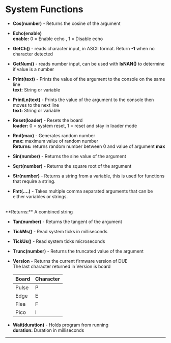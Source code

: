 # System Functions
- **Cos(number)** - Returns the cosine of the argument        
        
- **Echo(enable)**  <br>
**enable:** 0 = Enable echo , 1 = Disable echo

- **GetCh()** - reads character input, in ASCII format. Return **-1** when no character detected  <br>

- **GetNum()** - reads number input, can be used with **IsNAN()** to determine if value is a number  <br>

- **Print(text)**  - Prints the value of the argument to the console on the same line <br>
**text:** String or variable

- **PrintLn(text)**  - Prints the value of the argument to the console then moves to the next line <br>
**text:** String or variable

- **Reset(loader)** - Resets the board <br>
**loader:** 0 = system reset,  1 = reset and stay in loader mode

- **Rnd(max)** - Generates random number <br>
**max:** maximum value of random number <br>
**Returns:** returns random number between 0 and value of argument **max**

- **Sin(number)** - Returns the sine value of the argument

- **Sqrt(number)** - Returns the square root of the argument

- **Str(number)** - Returns a string from a variable, this is used for functions that require a string.

- **Fmt(....)** - Takes multiple comma separated arguments that can be either variables or strings.
<br>
  **Returns:** A combined string

- **Tan(number)** - Returns the tangent of the argument <br>

- **TickMs()** - Read system ticks in milliseconds  <br>

- **TickUs()** - Read system ticks microseconds  <br>

- **Trunc(number)** - Returns the truncated value of the argument <br>

- **Version**  - Returns the current firmware version of DUE <br>
The last character returned in Version is board <br> 

  | Board       | Character |
  | :---        |:---       |
  |    Pulse    |     P     |
  |    Edge     |     E     |
  |    Flea     |     F     |
  |    Pico     |     I     |

- **Wait(duration)** - Holds program from running <br>
**duration:** Duration in milliseconds












---